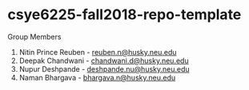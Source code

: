 # csye6225-fall2018-repo-template

Group Members

1) Nitin Prince Reuben - reuben.n@husky.neu.edu
2) Deepak Chandwani - chandwani.d@husky.neu.edu
3) Nupur Deshpande - deshpande.nu@husky.neu.edu
4) Naman Bhargava - bhargava.n@husky.neu.edu
